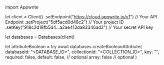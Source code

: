 import Appwrite

let client = Client()
    .setEndpoint("https://cloud.appwrite.io/v1") // Your API Endpoint
    .setProject("5df5acd0d48c2") // Your project ID
    .setKey("919c2d18fb5d4...a2ae413da83346ad2") // Your secret API key

let databases = Databases(client)

let attributeBoolean = try await databases.createBooleanAttribute(
    databaseId: "<DATABASE_ID>",
    collectionId: "<COLLECTION_ID>",
    key: "",
    required: false,
    default: false, // optional
    array: false // optional
)

